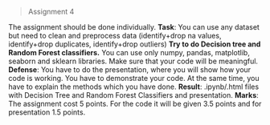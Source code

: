 > Assignment 4

The assignment should be done individually.
**Task**: You can use any dataset but need to clean and preprocess data (identify+drop na values, identify+drop duplicates, identify+drop outliers)
**Try to do Decision tree and Random Forest classifiers.**
You can use only numpy, pandas, matplotlib, seaborn and sklearn libraries. Make sure that your code will be meaningful.
**Defense**: You have to do the presentation, where you will show how your code is working. You have to demonstrate your code. At the same time, you have to explain the methods which you have done.
**Result**: .ipynb/.html files with Decision Tree and Random Forest Classifiers and
presentation.
**Marks**: The assignment cost 5 points. For the code it will be given 3.5 points and for presentation 1.5 points.